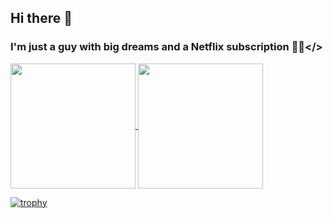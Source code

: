 ## Hi there 👋

### I'm just a guy with big dreams and a Netflix subscription 💭🍿</>

<a href="https://github.com/anuraghazra/github-readme-stats">
  <img height=200 align="center" src="https://github-readme-stats.vercel.app/api?username=clone47&theme=catppuccin_latte" />
</a>
<a href="https://github.com/anuraghazra/convoychat">
  <img height=200 align="center" src="https://github-readme-stats.vercel.app/api/top-langs?username=clone47&layout=compact&langs_count=8&card_width=320&theme=catppuccin_latte" />
</a>

[![trophy](https://github-profile-trophy.vercel.app/?username=clone47&column=-1&theme=flat&column=3&margin-w=15&margin-h=15)](https://github.com/ryo-ma/github-profile-trophy)
